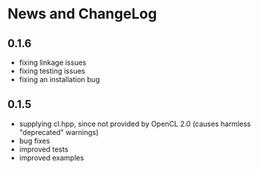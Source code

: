 # News and ChangeLog

## 0.1.6

- fixing linkage issues
- fixing testing issues
- fixing an installation bug


## 0.1.5

- supplying cl.hpp, since not provided by OpenCL 2.0 (causes harmless "deprecated" warnings)
- bug fixes
- improved tests
- improved examples
